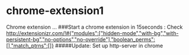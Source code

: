 # chrome-extension1
Chrome extension ...
###Start a chrome extension in 15seconds : Check
http://extensionizr.com/!#{"modules":["hidden-mode","with-bg","with-persistent-bg","no-options","no-override"],"boolean_perms":[],"match_ptrns":[]}
#####Update: Set up http-server in chrome
